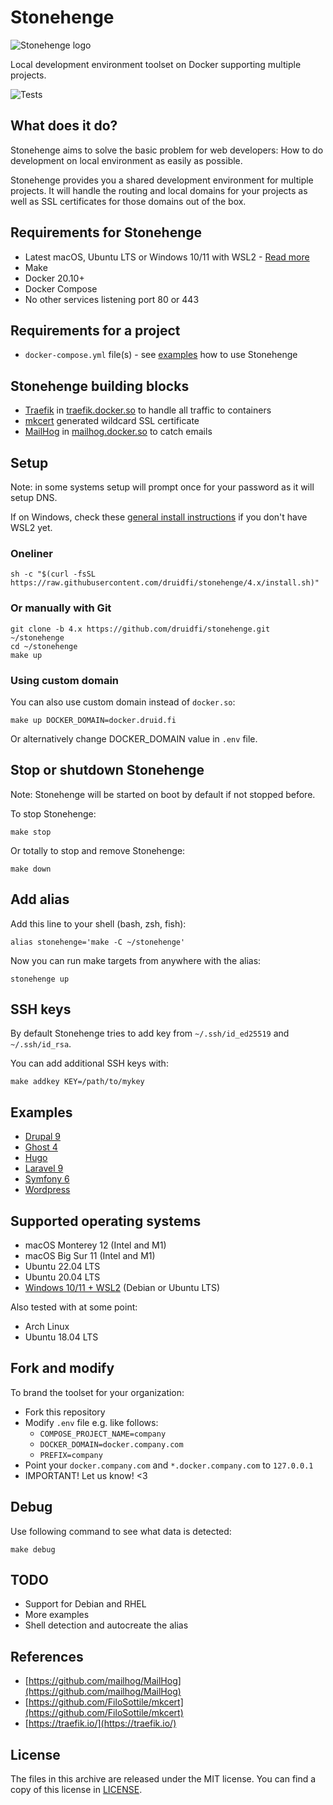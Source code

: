 # Stonehenge

![Stonehenge logo](https://github.com/druidfi/stonehenge/raw/4.x/logos/stonehenge_logo_wide.svg)

Local development environment toolset on Docker supporting multiple projects.

![Tests](https://github.com/druidfi/stonehenge/workflows/Tests/badge.svg)

## What does it do?

Stonehenge aims to solve the basic problem for web developers: How to do development on local environment as easily as
possible.

Stonehenge provides you a shared development environment for multiple projects. It will handle the routing and local
domains for your projects as well as SSL certificates for those domains out of the box.

## Requirements for Stonehenge

- Latest macOS, Ubuntu LTS or Windows 10/11 with WSL2 - [Read more](#supported-operating-systems)
- Make
- Docker 20.10+
- Docker Compose
- No other services listening port 80 or 443

## Requirements for a project

- `docker-compose.yml` file(s) - see [examples](#examples) how to use Stonehenge

## Stonehenge building blocks

- [Traefik](https://traefik.io/traefik/) in [traefik.docker.so](https://traefik.docker.so) to handle all traffic to containers
- [mkcert](https://github.com/FiloSottile/mkcert) generated wildcard SSL certificate
- [MailHog](https://github.com/mailhog/MailHog) in [mailhog.docker.so](https://mailhog.docker.so) to catch emails

## Setup

Note: in some systems setup will prompt once for your password as it will setup DNS.

If on Windows, check these [general install instructions](https://github.com/druidfi/stonehenge/blob/4.x/WSL2.md) if you don't have WSL2 yet.

### Oneliner

```
sh -c "$(curl -fsSL https://raw.githubusercontent.com/druidfi/stonehenge/4.x/install.sh)"
```

### Or manually with Git

```
git clone -b 4.x https://github.com/druidfi/stonehenge.git ~/stonehenge
cd ~/stonehenge
make up
```

### Using custom domain

You can also use custom domain instead of `docker.so`:

```
make up DOCKER_DOMAIN=docker.druid.fi
```

Or alternatively change DOCKER_DOMAIN value in `.env` file.

## Stop or shutdown Stonehenge

Note: Stonehenge will be started on boot by default if not stopped before.

To stop Stonehenge:

```
make stop
```

Or totally to stop and remove Stonehenge:

```
make down
```

## Add alias

Add this line to your shell (bash, zsh, fish):

```
alias stonehenge='make -C ~/stonehenge'
```

Now you can run make targets from anywhere with the alias:

```
stonehenge up
```

## SSH keys

By default Stonehenge tries to add key from `~/.ssh/id_ed25519` and `~/.ssh/id_rsa`.

You can add additional SSH keys with:

```
make addkey KEY=/path/to/mykey
```

## Examples

- [Drupal 9](https://github.com/druidfi/stonehenge/tree/4.x/examples/drupal)
- [Ghost 4](https://github.com/druidfi/stonehenge/tree/4.x/examples/ghost)
- [Hugo](https://github.com/druidfi/stonehenge/tree/4.x/examples/hugo)
- [Laravel 9](https://github.com/druidfi/stonehenge/tree/4.x/examples/laravel)
- [Symfony 6](https://github.com/druidfi/stonehenge/tree/4.x/examples/symfony)
- [Wordpress](https://github.com/druidfi/stonehenge/tree/4.x/examples/wordpress)

## Supported operating systems

- macOS Monterey 12 (Intel and M1)
- macOS Big Sur 11 (Intel and M1)
- Ubuntu 22.04 LTS
- Ubuntu 20.04 LTS
- [Windows 10/11 + WSL2](https://github.com/druidfi/stonehenge/blob/4.x/WSL2.md) (Debian or Ubuntu LTS)

Also tested with at some point:

- Arch Linux
- Ubuntu 18.04 LTS

## Fork and modify

To brand the toolset for your organization:

- Fork this repository
- Modify `.env` file e.g. like follows:
  - `COMPOSE_PROJECT_NAME=company`
  - `DOCKER_DOMAIN=docker.company.com`
  - `PREFIX=company`
- Point your `docker.company.com` and `*.docker.company.com` to `127.0.0.1`
- IMPORTANT! Let us know! <3

## Debug

Use following command to see what data is detected:

```
make debug
```

## TODO

- Support for Debian and RHEL
- More examples
- Shell detection and autocreate the alias

## References

- [https://github.com/mailhog/MailHog](https://github.com/mailhog/MailHog)
- [https://github.com/FiloSottile/mkcert](https://github.com/FiloSottile/mkcert)
- [https://traefik.io/](https://traefik.io/)

## License

The files in this archive are released under the MIT license. You can find a copy of this license in [LICENSE](https://github.com/druidfi/stonehenge/raw/4.x/LICENSE).
